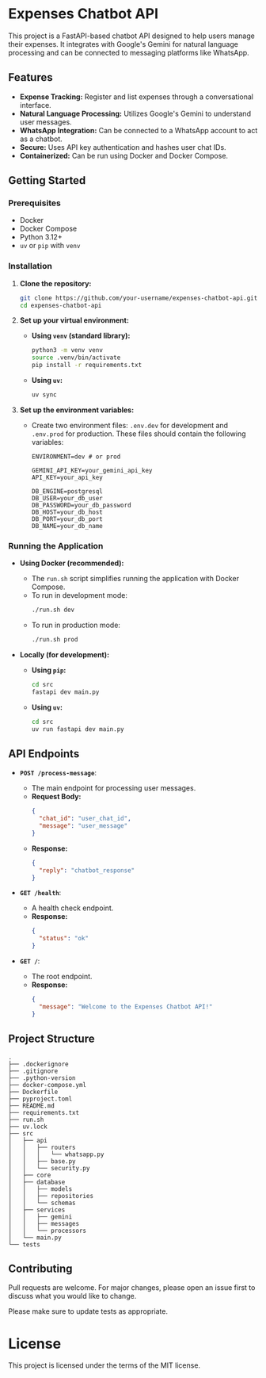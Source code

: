 # Expenses Chatbot API

This project is a FastAPI-based chatbot API designed to help users manage their expenses. It integrates with Google's Gemini for natural language processing and can be connected to messaging platforms like WhatsApp.

## Features

- **Expense Tracking:** Register and list expenses through a conversational interface.
- **Natural Language Processing:** Utilizes Google's Gemini to understand user messages.
- **WhatsApp Integration:** Can be connected to a WhatsApp account to act as a chatbot.
- **Secure:** Uses API key authentication and hashes user chat IDs.
- **Containerized:** Can be run using Docker and Docker Compose.

## Getting Started

### Prerequisites

- Docker
- Docker Compose
- Python 3.12+
- `uv` or `pip` with `venv`

### Installation

1.  **Clone the repository:**
    ```bash
    git clone https://github.com/your-username/expenses-chatbot-api.git
    cd expenses-chatbot-api
    ```

2.  **Set up your virtual environment:**

    *   **Using `venv` (standard library):**
        ```bash
        python3 -m venv venv
        source .venv/bin/activate
        pip install -r requirements.txt
        ```
    *   **Using `uv`:**
        ```bash
        uv sync
        ```


3.  **Set up the environment variables:**
    -   Create two environment files: `.env.dev` for development and `.env.prod` for production. These files should contain the following variables:
        ```
        ENVIRONMENT=dev # or prod

        GEMINI_API_KEY=your_gemini_api_key
        API_KEY=your_api_key

        DB_ENGINE=postgresql
        DB_USER=your_db_user
        DB_PASSWORD=your_db_password
        DB_HOST=your_db_host
        DB_PORT=your_db_port
        DB_NAME=your_db_name
        ```


### Running the Application

-   **Using Docker (recommended):**
    -   The `run.sh` script simplifies running the application with Docker Compose.
    -   To run in development mode:
        ```bash
        ./run.sh dev
        ```
    -   To run in production mode:
        ```bash
        ./run.sh prod
        ```

-   **Locally (for development):**
    *   **Using `pip`:**
        ```bash
        cd src
        fastapi dev main.py
        ```
    *   **Using `uv`:**
        ```bash
        cd src
        uv run fastapi dev main.py
        ```

## API Endpoints

- **`POST /process-message`**:
  - The main endpoint for processing user messages.
  - **Request Body:**
    ```json
    {
      "chat_id": "user_chat_id",
      "message": "user_message"
    }
    ```
  - **Response:**
    ```json
    {
      "reply": "chatbot_response"
    }
    ```

- **`GET /health`**:
  - A health check endpoint.
  - **Response:**
    ```json
    {
      "status": "ok"
    }
    ```

- **`GET /`**:
  - The root endpoint.
  - **Response:**
    ```json
    {
      "message": "Welcome to the Expenses Chatbot API!"
    }
    ```

## Project Structure

```
.
├── .dockerignore
├── .gitignore
├── .python-version
├── docker-compose.yml
├── Dockerfile
├── pyproject.toml
├── README.md
├── requirements.txt
├── run.sh
├── uv.lock
├── src
│   ├── api
│   │   ├── routers
│   │   │   └── whatsapp.py
│   │   ├── base.py
│   │   └── security.py
│   ├── core
│   ├── database
│   │   ├── models
│   │   ├── repositories
│   │   └── schemas
│   ├── services
│   │   ├── gemini
│   │   ├── messages
│   │   └── processors
│   └── main.py
└── tests
```

## Contributing

Pull requests are welcome. For major changes, please open an issue first to discuss what you would like to change.

Please make sure to update tests as appropriate.

# License
This project is licensed under the terms of the MIT license.